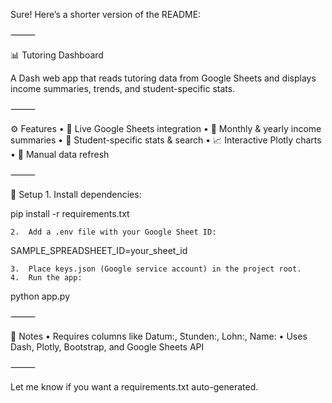 Sure! Here’s a shorter version of the README:

⸻

📊 Tutoring Dashboard

A Dash web app that reads tutoring data from Google Sheets and displays income summaries, trends, and student-specific stats.

⸻

⚙️ Features
	•	🔄 Live Google Sheets integration
	•	📅 Monthly & yearly income summaries
	•	🎯 Student-specific stats & search
	•	📈 Interactive Plotly charts
	•	🔘 Manual data refresh

⸻

🚀 Setup
	1.	Install dependencies:

pip install -r requirements.txt


	2.	Add a .env file with your Google Sheet ID:

SAMPLE_SPREADSHEET_ID=your_sheet_id


	3.	Place keys.json (Google service account) in the project root.
	4.	Run the app:

python app.py



⸻

📝 Notes
	•	Requires columns like Datum:, Stunden:, Lohn:, Name:
	•	Uses Dash, Plotly, Bootstrap, and Google Sheets API

⸻

Let me know if you want a requirements.txt auto-generated.

